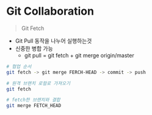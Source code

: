 Git Collaboration
===

> Git Fetch

- Git Pull 동작을 나누어 실행하는것
- 신중한 병합 가능
  - git pull = git fetch + git merge origin/master

```bash
# 협업 순서
git fetch -> git merge FERCH-HEAD -> commit -> push

# 원격 브랜치 로컬로 가져오기
git fetch

# fetch한 브랜치와 결합
git merge FETCH_HEAD
```
